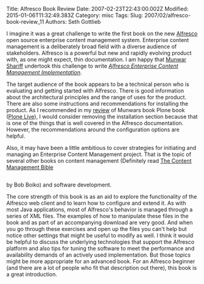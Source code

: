 Title: Alfresco Book Review
Date: 2007-02-23T22:43:00.002Z
Modified: 2015-01-06T11:32:49.383Z
Category: misc
Tags: 
Slug: 2007/02/alfresco-book-review_11
Authors: Seth Gottlieb

I imagine it was a great challenge to write the first book on the new [Alfresco](http://www.alfresco.com) open source enterprise content management system. Enterprise content management is a deliberately broad field with a diverse audience of stakeholders. Alfresco is a powerful but new and rapidly evolving product with, as one might expect, thin documentation. I am happy that [Munwar Shariff](http://www.packtpub.com/author_view_profile/id/116) undertook this challenge to write [_Alfresco Enterprise Content Management Implementation_](http://www.amazon.com/gp/redirect.html?ie=UTF8&amp;location=http%3A%2F%2Fwww.amazon.com%2FAlfresco-Enterprise-Content-Management-Implementation%2Fdp%2F1904811116%2Fsr%3D8-1%2Fqid%3D1172288713%3Fie%3DUTF8%26s%3Dbooks&amp;tag=contenthere-20&amp;linkCode=ur2&amp;camp=1).  

The target audience of the book appears to be a technical person who is evaluating and getting started with Alfresco. There is good information about the architectural principles and the range of uses for the product. There are also some instructions and recommendations for installing the product. As I recommended in my [review](http://contenthere.blogspot.com/2005/08/plone-live-review.html) of Munwars book Plone book ([Plone Live](http://www.amazon.com/dp/0976553406?tag=contenthere-20&amp;camp=14573&amp;creative=327641&amp;linkCode=as1&amp;creativeASIN=0976553406&amp;adid=0K8BZBZZE6EQ6XZ0S2EP&amp;)), I would consider removing the installation section because that is one of the things that is well covered in the Alfresco documentation. However, the recommendations around the configuration options are helpful.   

Also, it may have been a little ambitious to cover strategies for initiating and managing an Enterprise Content Management project. That is the topic of several other books on content management (Definitely read [The Content Management Bible](http://www.amazon.com/gp/redirect.html?ie=UTF8&amp;location=http%3A%2F%2Fwww.amazon.com%2FContent-Management-Bible-Bob-Boiko%2Fdp%2F0764573713%2Fsr%3D8-1%2Fqid%3D1172289530%3Fie%3DUTF8%26s%3Dbooks&amp;tag=contenthere-20&amp;linkCode=ur2&amp;camp=1789&amp;creative=9325)

<img alt="" border="0" height="1" src="http://www.assoc-amazon.com/e/ir?t=contenthere-20&amp;l=ur2&amp;o=1" style="border:none !important; margin:0px !important;" width="1"/>

 by Bob Boiko) and software development.  

The core strength of this book is as an aid to explore the functionality of the Alfresco web client and to learn how to configure and extend it. As with most Java applications, most of Alfresco's behavior is managed through a series of XML files. The examples of how to manipulate these files in the book and as part of an accompanying download are very good. And when you go through these exercises and open up the files you can't help but notice other settings that might be useful to modify as well. I think it would be helpful to discuss the underlying technologies that support the Alfresco platform and also tips for tuning the software to meet the performance and availability demands of an actively used implementation. But those topics might be more appropriate for an advanced book. For an Alfresco beginner (and there are a lot of people who fit that description out there), this book is a great introduction.
